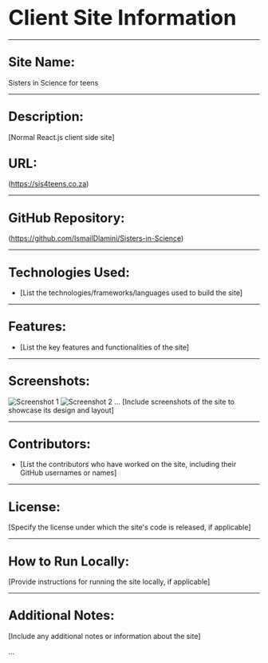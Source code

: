 # <span style="font-size: 1.5em;">Client Site Information</span>

---

## <span style="font-size: 1.2em;">Site Name:</span>
Sisters in Science for teens

---

## <span style="font-size: 1.2em;">Description:</span>
[Normal React.js client side site]

## <span style="font-size: 1.2em;">URL:</span>
(https://sis4teens.co.za)

---

## <span style="font-size: 1.2em;">GitHub Repository:</span>
(https://github.com/IsmailDlamini/Sisters-in-Science)

---

## <span style="font-size: 1.2em;">Technologies Used:</span>
- [List the technologies/frameworks/languages used to build the site]

---

## <span style="font-size: 1.2em;">Features:</span>
- [List the key features and functionalities of the site]

---

## <span style="font-size: 1.2em;">Screenshots:</span>
![Screenshot 1](link_to_screenshot_1)
![Screenshot 2](link_to_screenshot_2)
...
[Include screenshots of the site to showcase its design and layout]

---

## <span style="font-size: 1.2em;">Contributors:</span>
- [List the contributors who have worked on the site, including their GitHub usernames or names]

---

## <span style="font-size: 1.2em;">License:</span>
[Specify the license under which the site's code is released, if applicable]

---

## <span style="font-size: 1.2em;">How to Run Locally:</span>
[Provide instructions for running the site locally, if applicable]

---

## <span style="font-size: 1.2em;">Additional Notes:</span>
[Include any additional notes or information about the site]

...

